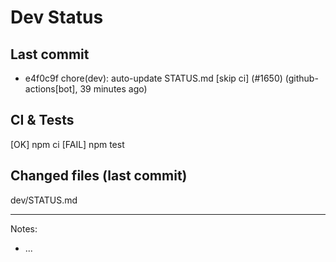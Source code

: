 # Dev Status

## Last commit
- e4f0c9f chore(dev): auto-update STATUS.md [skip ci] (#1650) (github-actions[bot], 39 minutes ago)
## CI & Tests
[OK] npm ci
[FAIL] npm test

## Changed files (last commit)
dev/STATUS.md

---
Notes:
- ...
